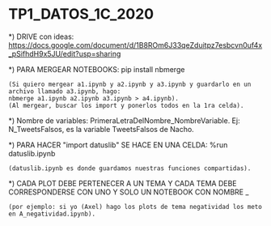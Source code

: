 # TP1_DATOS_1C_2020

*) DRIVE con ideas: https://docs.google.com/document/d/1B8ROm6J33qeZduitpz7esbcvn0uf4x_pSifhdH9x5JU/edit?usp=sharing

*) PARA MERGEAR NOTEBOOKS: pip install nbmerge

    (Si quiero mergear a1.ipynb y a2.ipynb y a3.ipynb y guardarlo en un archivo llamado a3.ipynb, hago:
    nbmerge a1.ipynb a2.ipynb a3.ipynb > a4.ipynb).
    (Al mergear, buscar los import y ponerlos todos en la 1ra celda).

*) Nombre de variables: PrimeraLetraDelNombre_NombreVariable. Ej: N_TweetsFalsos, es la variable TweetsFalsos de Nacho.

*) PARA HACER "import datuslib" SE HACE EN UNA CELDA: %run datuslib.ipynb

    (datuslib.ipynb es donde guardamos nuestras funciones compartidas).
    
*) CADA PLOT DEBE PERTENECER A UN TEMA Y CADA TEMA DEBE CORRESPONDERSE CON UNO Y SOLO UN NOTEBOOK CON NOMBRE <SIGLA>_<TEMA>

    (por ejemplo: si yo (Axel) hago los plots de tema negatividad los meto en A_negatividad.ipynb).
